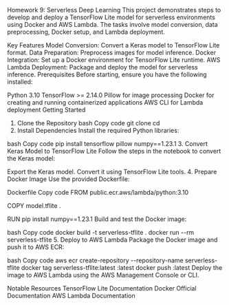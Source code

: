 Homework 9: Serverless Deep Learning
This project demonstrates steps to develop and deploy a TensorFlow Lite model for serverless environments using Docker and AWS Lambda. The tasks involve model conversion, data preprocessing, Docker setup, and Lambda deployment.

Key Features
Model Conversion: Convert a Keras model to TensorFlow Lite format.
Data Preparation: Preprocess images for model inference.
Docker Integration: Set up a Docker environment for TensorFlow Lite runtime.
AWS Lambda Deployment: Package and deploy the model for serverless inference.
Prerequisites
Before starting, ensure you have the following installed:

Python 3.10
TensorFlow >= 2.14.0
Pillow for image processing
Docker for creating and running containerized applications
AWS CLI for Lambda deployment
Getting Started
1. Clone the Repository
bash
Copy code
git clone <repository-link>
cd <repository-folder>
2. Install Dependencies
Install the required Python libraries:

bash
Copy code
pip install tensorflow pillow numpy==1.23.1
3. Convert Keras Model to TensorFlow Lite
Follow the steps in the notebook to convert the Keras model:

Export the Keras model.
Convert it using TensorFlow Lite tools.
4. Prepare Docker Image
Use the provided Dockerfile:

Dockerfile
Copy code
FROM public.ecr.aws/lambda/python:3.10

COPY model.tflite . 

RUN pip install numpy==1.23.1
Build and test the Docker image:

bash
Copy code
docker build -t serverless-tflite .
docker run --rm serverless-tflite
5. Deploy to AWS Lambda
Package the Docker image and push it to AWS ECR:

bash
Copy code
aws ecr create-repository --repository-name serverless-tflite
docker tag serverless-tflite:latest <ecr-repo-uri>:latest
docker push <ecr-repo-uri>:latest
Deploy the image to AWS Lambda using the AWS Management Console or CLI.

Notable Resources
TensorFlow Lite Documentation
Docker Official Documentation
AWS Lambda Documentation

